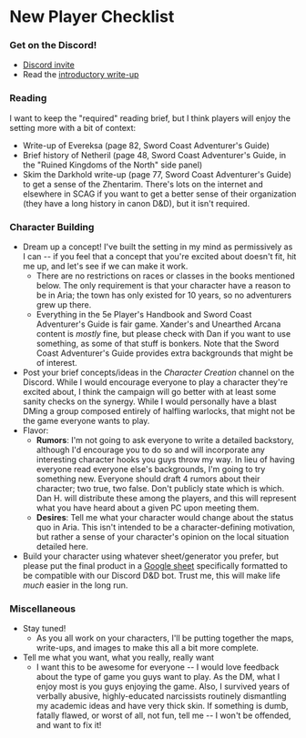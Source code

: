 # New Player Checklist

### Get on the Discord!

* [Discord invite](https://discord.gg/5e8pjhy)
* Read the [introductory write-up](onepager.html)

### Reading

I want to keep the "required" reading brief, but I think players will enjoy the setting more with a bit of context:

* Write-up of Evereksa (page 82, Sword Coast Adventurer's Guide)
* Brief history of Netheril (page 48, Sword Coast Adventurer's Guide, in the "Ruined Kingdoms of the North" side panel)
* Skim the Darkhold write-up (page 77, Sword Coast Adventurer's Guide) to get a sense of the Zhentarim. There's lots on the internet and elsewhere in SCAG if you want to get a better sense of their organization (they have a long history in canon D&D), but it isn't required.

### Character Building

* Dream up a concept! I've built the setting in my mind as permissively as I can -- if you feel that a concept that you're excited about doesn't fit, hit me up, and let's see if we can make it work.
  * There are no restrictions on races or classes in the books mentioned below. The only requirement is that your character have a reason to be in Aria; the town has only existed for 10 years, so no adventurers grew up there.
  * Everything in the 5e Player's Handbook and Sword Coast Adventurer's Guide is fair game. Xander's and Unearthed Arcana content is _mostly_ fine, but please check with Dan if you want to use something, as some of that stuff is bonkers. Note that the Sword Coast Adventurer's Guide provides extra backgrounds that might be of interest.
* Post your brief concepts/ideas in the _Character Creation_ channel on the Discord. While I would encourage everyone to play a character they're excited about, I think the campaign will go better with at least some sanity checks on the synergy. While I would personally have a blast DMing a group composed entirely of halfling warlocks, that might not be the game everyone wants to play.
* Flavor:
  * __Rumors__: I'm not going to ask everyone to write a detailed backstory, although I'd encourage you to do so and will incorporate any interesting character hooks you guys throw my way. In lieu of having everyone read everyone else's backgrounds, I'm going to try something new. Everyone should draft 4 rumors about their character; two true, two false. Don't publicly state which is which. Dan H. will distribute these among the players, and this will represent what you have heard about a given PC upon meeting them.
  * __Desires__: Tell me what your character would change about the status quo in Aria. This isn't intended to be a character-defining motivation, but rather a sense of your character's opinion on the local situation detailed here.
* Build your character using whatever sheet/generator you prefer, but please put the final product in a [Google sheet](https://docs.google.com/spreadsheets/d/1etrBJ0qCDXACovYHUM4XvjE0erndThwRLcUQzX6ts8w/edit#gid=1750226729) specifically formatted to be compatible with our Discord D&D bot. Trust me, this will make life _much_ easier in the long run.

### Miscellaneous
* Stay tuned!
  * As you all work on your characters, I'll be putting together the maps, write-ups, and images to make this all a bit more complete.
* Tell me what you want, what you really, really want
  * I want this to be awesome for everyone -- I would love feedback about the type of game you guys want to play. As the DM, what I enjoy most is you guys enjoying the game. Also, I survived years of verbally abusive, highly-educated narcissists routinely dismantling my academic ideas and have very thick skin. If something is dumb, fatally flawed, or worst of all, not fun, tell me -- I won't be offended, and want to fix it!